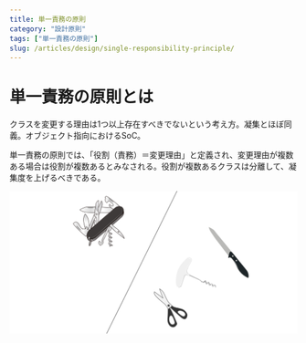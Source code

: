 ```yaml
---
title: 単一責務の原則
category: "設計原則"
tags: ["単一責務の原則"]
slug: /articles/design/single-responsibility-principle/
---
```



# 単一責務の原則とは
クラスを変更する理由は1つ以上存在すべきでないという考え方。凝集とほぼ同義。オブジェクト指向におけるSoC。

単一責務の原則では、「役割（責務）＝変更理由」と定義され、変更理由が複数ある場合は役割が複数あるとみなされる。役割が複数あるクラスは分離して、凝集度を上げるべきである。

![単一責務の原則](./single-responsibility.jpg)
